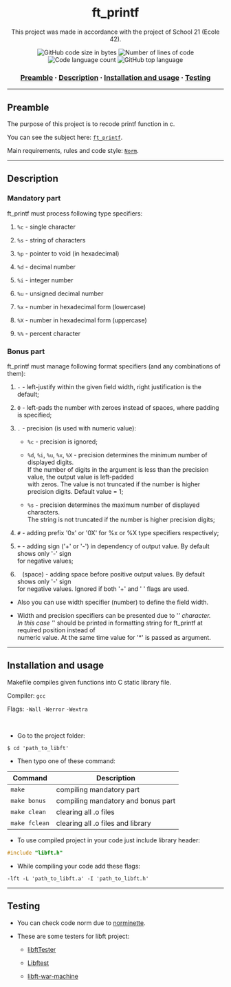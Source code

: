 <h1 align="center">
	ft_printf
</h1>

<p align="center">
	This project was made in accordance with the project of School 21 (Ecole 42).
</p>

<p align="center">
	<img alt="GitHub code size in bytes" src="https://img.shields.io/github/languages/code-size/haimasker/ft_printf?color=blue" />
	<img alt="Number of lines of code" src="https://img.shields.io/tokei/lines/github/haimasker/ft_printf?color=blue" />
	<img alt="Code language count" src="https://img.shields.io/github/languages/count/haimasker/ft_printf?color=blue" />
	<img alt="GitHub top language" src="https://img.shields.io/github/languages/top/haimasker/ft_printf?color=blue" />
</p>

<h3 align="center">
	<a href="#preamble">Preamble</a>
	<span> · </span>
  <a href="#description">Description</a>
	<span> · </span>
	<a href="#installation">Installation and usage</a>
	<span> · </span>
	<a href="#testing">Testing</a>
</h3>

---

<a name="preamble"></a>
## Preamble

The purpose of this project is to recode printf function in c.

You can see the subject here: [`ft_printf`](en.subject.pdf).

Main requirements, rules and code style: [`Norm`](en_norm.pdf).

---

<a name="description"></a>
## Description

### Mandatory part

ft_printf must process following type specifiers:

1. ``%c`` - single character

2. ``%s`` - string of characters

3. ``%p`` - pointer to void (in hexadecimal)

4. ``%d`` - decimal number

5. ``%i`` - integer number

6. ``%u`` - unsigned decimal number

7. ``%x`` - number in hexadecimal form (lowercase)

8. ``%X`` - number in hexadecimal form (uppercase)

9. ``%%`` - percent character

### Bonus part

ft_printf must manage following format specifiers (and any combinations of them):

1. ``-`` - left-justify within the given field width, right justification is the default;

2. ``0`` - left-pads the number with zeroes instead of spaces, where padding is specified;

3. ``.`` - precision (is used with numeric value):

   * ``%c`` - precision is ignored;
   
   * ``%d``, ``%i``, ``%u``, ``%x``, ``%X`` - precision determines the minimum number of displayed digits. <br>
    If the number of digits in the argument is less than the precision value, the output value is left-padded <br>
    with zeros. The value is not truncated if the number is higher precision digits. Default value = 1;
  
    * ``%s`` - precision determines the maximum number of displayed characters. <br>
    The string is not truncated if the number is higher precision digits;
  
4. ``#`` - adding prefix '0x' or '0X' for %x or %X type specifiers respectively;

5. ``+`` - adding sign ('+' or '-') in dependency of output value. By default shows only '-' sign <br>
for negative values;

6. `` ``  (space) - adding space before positive output values. By default shows only '-' sign <br>
for negative values. Ignored if both '+' and ' ' flags are used.

+ Also you can use width specifier (number) to define the field width. 

+ Width and precision specifiers can be presented due to '*' character. <br>
In this case '*' should be printed in formatting string for ft_printf at required position instead of <br>
numeric value. At the same time value for '*' is passed as argument.
  
---

<a name="installation"></a>
## Installation and usage

Makefile compiles given functions into C static library file.

Compiler: `gcc`

Flags: `-Wall` `-Werror` `-Wextra`

<br>

* Go to the project folder:

```shell
$ cd 'path_to_libft'
```
* Then typo one of these command:

| Command         | Description                        |
| --------------- | ---------------------------------- |
| ``make``        | compiling mandatory part           |
| ``make bonus``  | compiling mandatory and bonus part |
| ``make clean``  | clearing all .o files              |
| ``make fclean`` | clearing all .o files and library  |

* To use compiled project in your code just include library header:

```c
#include "libft.h"
```

* While compiling your code add these flags:

```shell
-lft -L 'path_to_libft.a' -I 'path_to_libft.h'
```

---

<a name="testing"></a>
## Testing

* You can check code norm due to [norminette](https://github.com/42School/norminette).

* These are some testers for libft project:

	* [libftTester](https://github.com/Tripouille/libftTester)

	* [Libftest](https://github.com/jtoty/Libftest)

	* [libft-war-machine](https://github.com/y3ll0w42/libft-war-machine)
